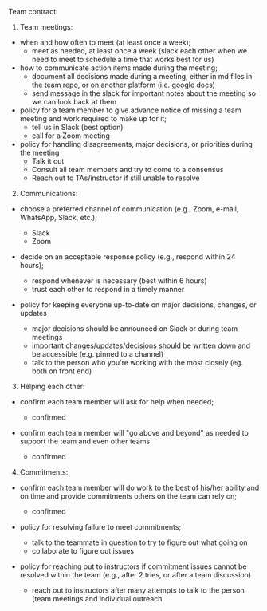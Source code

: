  Team contract:
  1. Team meetings: 
  * when and how often to meet (at least once a week);
    * meet as needed, at least once a week (slack each other when we need to meet to schedule a time that works best for us)
  * how to communicate action items made during the meeting;
    * document all decisions made during a meeting, either in md files in the team repo, or on another platform (i.e. google docs)
    * send message in the slack for important notes about the meeting so we can look back at them
  * policy for a team member to give advance notice of missing a team meeting and work required to make up for it;
    * tell us in Slack (best option)
    * call for a Zoom meeting
  * policy for handling disagreements, major decisions, or priorities during the meeting
    * Talk it out
    * Consult all team members and try to come to a consensus
    * Reach out to TAs/instructor if still unable to resolve

  2. Communications:
  * choose a preferred channel of communication (e.g., Zoom, e-mail, WhatsApp, Slack, etc.);
    * Slack
    * Zoom
    
  * decide on an acceptable response policy (e.g., respond within 24 hours);
    * respond whenever is necessary (best within 6 hours)
    * trust each other to respond in a timely manner

  * policy for keeping everyone up-to-date on major decisions, changes, or updates 
    * major decisions should be announced on Slack or during team meetings
    * important changes/updates/decisions should be written down and be accessible (e.g. pinned to a channel)
    * talk to the person who you're working with the most closely (eg. both on front end)

  3. Helping each other: 
  * confirm each team member will ask for help when needed;
    * confirmed

  * confirm each team member will "go above and beyond" as needed to support the team and even other teams
    * confirmed

  4. Commitments:
  * confirm each team member will do work to the best of his/her ability and on time and provide commitments others on the team can rely on;
    * confirmed

  * policy for resolving failure to meet commitments;
    * talk to the teammate in question to try to figure out what going on
    * collaborate to figure out issues
  * policy for reaching out to instructors if commitment issues cannot be resolved within the team (e.g., after 2 tries, or after a team discussion)
    * reach out to instructors after many attempts to talk to the person (team meetings and individual outreach
    
    